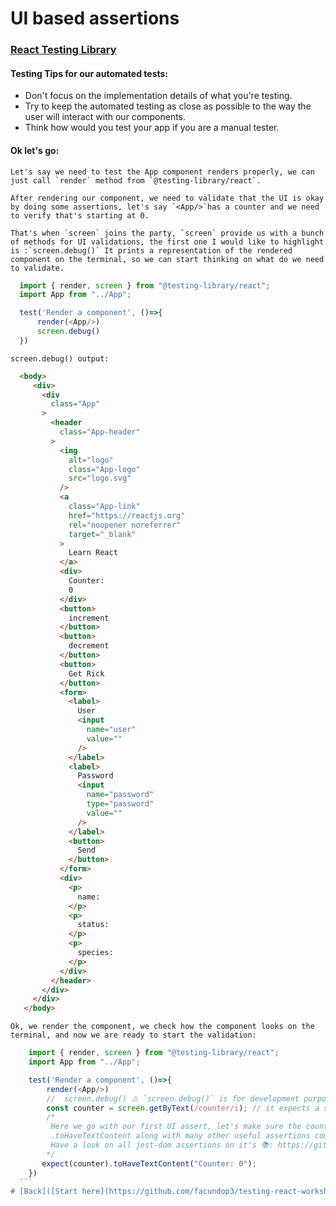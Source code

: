 # UI based assertions


### [React Testing Library](https://testing-library.com/)

#### Testing Tips for our automated tests:
  - Don't focus on the implementation details of what you're testing. 
  - Try to keep the automated testing as close as possible to the way the user will interact with our components.
  - Think how would you test your app if you are a manual tester.


#### Ok let's go:
    Let's say we need to test the App component renders properly, we can just call `render` method from `@testing-library/react`.

    After rendering our component, we need to validate that the UI is okay by doing some assertions, let's say `<App/>`has a counter and we need to verify that's starting at 0.

    That's when `screen` joins the party, `screen` provide us with a bunch of methods for UI validations, the first one I would like to highlight is :`screen.debug()` It prints a representation of the rendered component on the terminal, so we can start thinking on what do we need to validate. 

  ```js
    import { render, screen } from "@testing-library/react";
    import App from "../App";

    test('Render a component', ()=>{
        render(<App/>)
        screen.debug()
    })
   ```
    screen.debug() output:
   ```html 
     <body>
        <div>
          <div
            class="App"
          >
            <header
              class="App-header"
            >
              <img
                alt="logo"
                class="App-logo"
                src="logo.svg"
              />
              <a
                class="App-link"
                href="https://reactjs.org"
                rel="noopener noreferrer"
                target="_blank"
              >
                Learn React
              </a>
              <div>
                Counter: 
                0
              </div>
              <button>
                increment
              </button>
              <button>
                decrement
              </button>
              <button>
                Get Rick
              </button>
              <form>
                <label>
                  User
                  <input
                    name="user"
                    value=""
                  />
                </label>
                <label>
                  Password
                  <input
                    name="password"
                    type="password"
                    value=""
                  />
                </label>
                <button>
                  Send
                </button>
              </form>
              <div>
                <p>
                  name: 
                </p>
                <p>
                  status: 
                </p>
                <p>
                  species: 
                </p>
              </div>
            </header>
          </div>
        </div>
      </body>
   ```

    Ok, we render the component, we check how the component looks on the terminal, and now we are ready to start the validation:
  ```js
      import { render, screen } from "@testing-library/react";
      import App from "../App";

      test('Render a component', ()=>{
          render(<App/>)
          //  screen.debug() ⚠️ `screen.debug()` is for development purposes only so you should remove it when you are done.
          const counter = screen.getByText(/counter/i); // it expects a string or Regex to get the element.
          /*
           Here we go with our first UI assert, let's make sure the counter starts at `0`
           .toHaveTextContent along with many other useful assertions comes from `jest-dom`
           Have a look on all jest-dom assertions on it's 📚: https://github.com/testing-library/jest-dom#table-of-contents
          */
         expect(counter).toHaveTextContent("Counter: 0");
      })
    ``` 
# [Back]([Start here](https://github.com/facundop3/testing-react-workshop/blob/main/src/__tests__/jest-elevator-picht.md) [Next](https://github.com/facundop3/testing-react-workshop/blob/main/src/__tests__/userEvent.md)